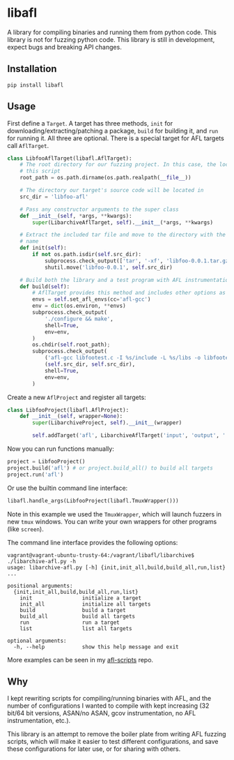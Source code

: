 # libafl

A library for compiling binaries and running them from python code. This library is not for fuzzing python code. This library is still in development, expect bugs and breaking API changes.

## Installation

```
pip install libafl
```

## Usage

First define a `Target`. A target has three methods, `init` for downloading/extracting/patching a package, `build` for building it, and `run` for running it. All three are optional. There is a special target for AFL targets call `AflTarget`.

``` python
class LibfooAflTarget(libafl.AflTarget):
    # The root directory for our fuzzing project. In this case, the location of
    # this script
    root_path = os.path.dirname(os.path.realpath(__file__))

    # The directory our target's source code will be located in
    src_dir = 'libfoo-afl'

    # Pass any constructor arguments to the super class
    def __init__(self, *args, **kwargs):
        super(LibarchiveAflTarget, self).__init__(*args, **kwargs)

    # Extract the included tar file and move to the directory with the correct
    # name
    def init(self):
        if not os.path.isdir(self.src_dir):
            subprocess.check_output(['tar', '-xf', 'libfoo-0.0.1.tar.gz'])
            shutil.move('libfoo-0.0.1', self.src_dir)

    # Build both the library and a test program with AFL instrumentation
    def build(self):
        # AflTarget provides this method and includes other options as well
        envs = self.set_afl_envs(cc='afl-gcc')
        env = dict(os.environ, **envs)
        subprocess.check_output(
            './configure && make',
            shell=True,
            env=env,
        )
        os.chdir(self.root_path);
        subprocess.check_output(
            ('afl-gcc libfootest.c -I %s/include -L %s/libs -o libfootest-afl') %
            (self.src_dir, self.src_dir),
            shell=True,
            env=env,
        )
```

Create a new `AflProject` and register all targets:

``` python
class LibfooProject(libafl.AflProject):
    def __init__(self, wrapper=None):
        super(LibarchiveProject, self).__init__(wrapper)

        self.addTarget('afl', LibarchiveAflTarget('input', 'output', './libfootest-afl', '@@'))
```

Now you can run functions manually:

``` python
project = LibfooProject()
project.build('afl') # or project.build_all() to build all targets
project.run('afl')
```

Or use the builtin command line interface:

``` python
libafl.handle_args(LibfooProject(libafl.TmuxWrapper()))
```

Note in this example we used the `TmuxWrapper`, which will launch fuzzers in new `tmux` windows. You can write your own wrappers for other programs (like `screen`).

The command line interface provides the following options:

```
vagrant@vagrant-ubuntu-trusty-64:/vagrant/libafl/libarchive$ ./libarchive-afl.py -h
usage: libarchive-afl.py [-h] {init,init_all,build,build_all,run,list} ...

positional arguments:
  {init,init_all,build,build_all,run,list}
    init                initialize a target
    init_all            initialize all targets
    build               build a target
    build_all           build all targets
    run                 run a target
    list                list all targets

optional arguments:
  -h, --help            show this help message and exit
```

More examples can be seen in my [afl-scripts](https://github.com/gsingh93/afl-scripts) repo.

## Why

I kept rewriting scripts for compiling/running binaries with AFL, and the number of configurations I wanted to compile with kept increasing (32 bit/64 bit versions, ASAN/no ASAN, gcov instrumentation, no AFL instrumentation, etc.).

This library is an attempt to remove the boiler plate from writing AFL fuzzing scripts, which will make it easier to test different configurations, and save these configurations for later use, or for sharing with others.
